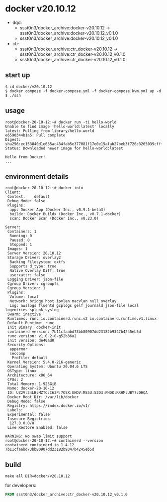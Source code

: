 # docker v20.10.12

* dqd:
  * ssst0n3/docker_archive:docker-v20.10.12 -> ssst0n3/docker_archive:docker-v20.10.12_v0.1.0
  * ssst0n3/docker_archive:docker-v20.10.12_v0.1.0
* ctr:
  * ssst0n3/docker_archive:ctr_docker-v20.10.12 -> ssst0n3/docker_archive:ctr_docker-v20.10.12_v0.1.0
  * ssst0n3/docker_archive:ctr_docker-v20.10.12_v0.1.0

## start up

```shell
$ cd docker/v20.10.12
$ docker compose -f docker-compose.yml -f docker-compose.kvm.yml up -d
$ ./ssh
```

## usage

```shell
root@docker-20-10-12:~# docker run -ti hello-world
Unable to find image 'hello-world:latest' locally
latest: Pulling from library/hello-world
e6590344b1a5: Pull complete 
Digest: sha256:ec153840d1e635ac434fab5e377081f17e0e15afab27beb3f726c3265039cfff
Status: Downloaded newer image for hello-world:latest

Hello from Docker!
...
```

## environment details

```shell
root@docker-20-10-12:~# docker info
Client:
 Context:    default
 Debug Mode: false
 Plugins:
  app: Docker App (Docker Inc., v0.9.1-beta3)
  buildx: Docker Buildx (Docker Inc., v0.7.1-docker)
  scan: Docker Scan (Docker Inc., v0.23.0)

Server:
 Containers: 1
  Running: 0
  Paused: 0
  Stopped: 1
 Images: 1
 Server Version: 20.10.12
 Storage Driver: overlay2
  Backing Filesystem: extfs
  Supports d_type: true
  Native Overlay Diff: true
  userxattr: false
 Logging Driver: json-file
 Cgroup Driver: cgroupfs
 Cgroup Version: 1
 Plugins:
  Volume: local
  Network: bridge host ipvlan macvlan null overlay
  Log: awslogs fluentd gcplogs gelf journald json-file local logentries splunk syslog
 Swarm: inactive
 Runtimes: runc io.containerd.runc.v2 io.containerd.runtime.v1.linux
 Default Runtime: runc
 Init Binary: docker-init
 containerd version: 7b11cfaabd73bb80907dd23182b9347b4245eb5d
 runc version: v1.0.2-0-g52b36a2
 init version: de40ad0
 Security Options:
  apparmor
  seccomp
   Profile: default
 Kernel Version: 5.4.0-216-generic
 Operating System: Ubuntu 20.04.6 LTS
 OSType: linux
 Architecture: x86_64
 CPUs: 2
 Total Memory: 1.925GiB
 Name: docker-20-10-12
 ID: UZ2V:24LB:MZTC:I63P:7OSX:UHDV:MS5U:52D3:PHDK:RRHM:UBY7:DHQA
 Docker Root Dir: /var/lib/docker
 Debug Mode: false
 Registry: https://index.docker.io/v1/
 Labels:
 Experimental: false
 Insecure Registries:
  127.0.0.0/8
 Live Restore Enabled: false

WARNING: No swap limit support
root@docker-20-10-12:~# containerd --version
containerd containerd.io 1.4.12 7b11cfaabd73bb80907dd23182b9347b4245eb5d
```

## build

```shell
make all DIR=docker/v20.10.12
```

for developers:

```dockerfile
FROM ssst0n3/docker_archive:ctr_docker-v20.10.12_v0.1.0
```

